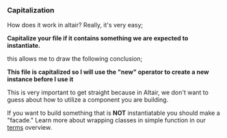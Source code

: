 ### Capitalization
How does it work in altair? Really, it's very easy;

**Capitalize your file if it contains something we are expected to instantiate.**

this allows me to draw the following conclusion;

**This file is capitalized so I will use the "new" operator to create a new instance before I use it**

This is very important to get straight because in Altair, we don't want to guess about how to utilize a component
you are building.

If you want to build something that is **NOT** instantiatable you should make a "facade." Learn more about wrapping classes
in simple function in our [terms](terms.md) overview.



